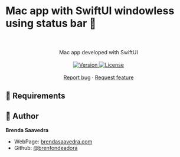 # Mac app with SwiftUI windowless using status bar 👋

<p align="center">
<a href="#">
</a>  
<br><br>
Mac app developed with SwiftUI 
<br><br>
<a href="#">
<img alt="Version" src="https://img.shields.io/badge/Version-v1.0-red.svg" />
</a>
<a href="#">
<img alt="License" src="https://img.shields.io/badge/License-MIT-orange.svg" />
</a>
<br>
<br>
<a href="https://github.com/brenfondeadora/EasyScreenshoot/issues/new">Report bug</a>
·
<a href="https://github.com/brenfondeadora/EasyScreenshoot/issues/new">Request feature</a>

</p>

## 🤖 Requirements

## 👤 Author

**Brenda Saavedra**

- WebPage: [brendasaavedra.com](http://brendasaavedra.com)
- Github: [@brenfondeadora](https://github.com/brenfondeadora/)
